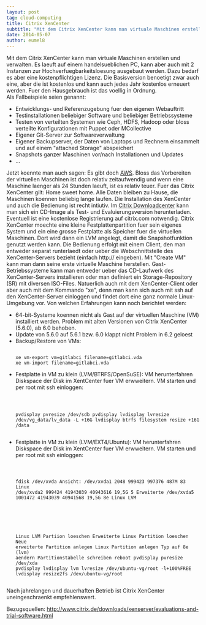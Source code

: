 ```yaml
---
layout: post
tag: cloud-computing
title: Citrix XenCenter
subtitle: "Mit dem Citrix XenCenter kann man virtuale Maschinen erstellen und verwalten. Es laeuft auf einem handelsueblichen PC, kann aber auch mit 2 Instanzen zur Hochverfuegbarkeitsloesung ausgebaut werden. Dazu bedarf es aber eine kostenpflichtigen Lizenz. Die&hellip;"
date: 2014-05-07
author: eumel8
---
```


Mit dem Citrix XenCenter kann man virtuale Maschinen erstellen und verwalten. Es laeuft auf einem handelsueblichen PC, kann aber auch mit 2 Instanzen zur Hochverfuegbarkeitsloesung ausgebaut werden. Dazu bedarf es aber eine kostenpflichtigen Lizenz. Die Basisversion benoetigt zwar auch eine, aber die ist kostenlos und kann auch jedes Jahr kostenlos erneuert werden. Fuer den Hausgebrauch ist das voellig in Ordnung. 
<br/>
Als Fallbeispiele seien genannt:
<ul>
<li>Entwicklungs- und Referenzugebung fuer den eigenen Webauftritt</li>
<li>Testinstallationen beliebiger Software und beliebiger Betriebssysteme</li>
<li>Testen von verteilten Systemen wie Ceph, HDFS, Hadoop oder bloss verteilte Konfigurationen mit Puppet oder MCollective</li>
<li>Eigener Git-Server zur Softwareverwaltung</li>
<li>Eigener Backupserver, der Daten von Laptops und Rechnern einsammelt und auf einem "attached Storage" abspeichert</li>
<li>Snapshots ganzer Maschinen vor/nach Installationen und Updates</li>
<li>...</li>
</ul>
Jetzt koennte man auch sagen: Es gibt doch <a href="http://aws.amazon.com">AWS</a>. Bloss das Vorbereiten der virtuellen Maschinen ist doch relativ zeitaufwendig und wenn eine Maschine laenger als 24 Stunden laeuft, ist es relativ teuer. Fuer das Citrix XenCenter gilt: Home sweet home. Alle Daten bleiben zu Hause, die Maschinen koennen beliebig lange laufen.
Die Installation des XenCenter und auch die Bedienung ist recht intiutiv. Im <a href="http://www.citrix.com/downloads/xenserver/evaluations-and-trial-software/view-all-xenserver-trials.html">Citrix Downloadcenter</a> kann man sich ein CD-Image als Test- und Evaluierungsversion herunterladen. Eventuell ist eine kostenlose Registrierung auf citrix.com notwendig. 
Citrix XenCenter moechte eine kleine Festplattenpartition fuer sein eigenes System und ein eine grosse Festplatte als Speicher fuer die virtuellen Maschinen. Dort wird dann ein LVM angelegt, damit die Snapshotfunktion genutzt werden kann. Die Bedienung erfolgt mit einem Client, den man entweder separat runterlaedt oder ueber die Webschnittstelle des XenCenter-Servers bezieht (einfach http://<xencenter -IP> eingeben). Mit "Create VM" kann man dann seine erste virtuelle Maschine herstellen. Gast-Betriebssysteme kann man entweder ueber das CD-Laufwerk des XenCenter-Servers installieren oder man definiert ein Storage-Repository (SR) mit diversen ISO-Files. Natuerlich auch mit dem XenCenter-Client oder aber auch mit dem Kommando "xe", denn man kann sich auch mit ssh auf den XenCenter-Server einloggen und findet dort eine ganz normale Linux-Umgebung vor.
Von welchen Erfahrungen kann noch berichtet werden:
<ul>
 <li>
64-bit-Systeme koennen nicht als Gast auf der virtuellen Maschine (VM) installiert werden.
Problem mit alten Versionen von Citrix XenCenter (5.6.0), ab 6.0 behoben.
</li>
 <li>Update von 5.6.0 auf 5.6.1 bzw. 6.0 klappt nicht 
Problem in 6.2 geloest
</li>
 <li>Backup/Restore von VMs:
<!-- codeblock lang=shell line=1 --><pre class="codeblock"><code>
xe vm-export vm=gitlabci filename=gitlabci.vda
xe vm-import filename=gitlabci.vda
</code></pre><!-- /codeblock -->
</li>
 <li>
Festplatte in VM zu klein (LVM/BTRFS/OpenSuSE):
VM herunterfahren
Diskspace der Disk im XentCenter fuer VM erwweitern.
VM starten und per root mit ssh einloggen:

<!-- codeblock lang=shell line=1 --><pre class="codeblock"><code>
pvdisplay
pvresize /dev/sdb
pvdisplay
lvdisplay
lvresize /dev/vg_data/lv_data -L +16G
lvdisplay
btrfs filesystem resize +16G /data
</code></pre><!-- /codeblock -->
</li>
<li>
Festplatte in VM zu klein (LVM/EXT4/Ubuntu):
VM herunterfahren
Diskspace der Disk im XentCenter fuer VM erwweitern.
VM starten und per root mit ssh einloggen:

<!-- codeblock lang=shell line=1 --><pre class="codeblock"><code>

fdisk /dev/xvda
Ansicht:
/dev/xvda1 2048 999423 997376 487M 83 Linux
/dev/xvda2 999424 41943039 40943616 19,5G 5 Erweiterte
/dev/xvda5 1001472 41943039 40941568 19,5G 8e Linux LVM
#
Linux LVM Partiion loeschen
Erweiterte Linux Partition loeschen
Neue erweiterte Partition anlegen
Linux Partition anlegen 
Typ auf 8e (lvm) aendern
Partitionstabelle schreiben
reboot
pvdisplay
pvresize /dev/xda
pvdisplay
lvdisplay
lvm lvresize /dev/ubuntu-vg/root -l+100%FREE
lvdisplay
resize2fs /dev/ubuntu-vg/root
</code></pre><!-- /codeblock -->
</li>
</ul>

Nach jahrelangen und dauerhaften Betrieb ist Citrix XenCenter uneingeschraenkt empfehlenswert.

Bezugsquellen: http://www.citrix.de/downloads/xenserver/evaluations-and-trial-software.html</xencenter>
